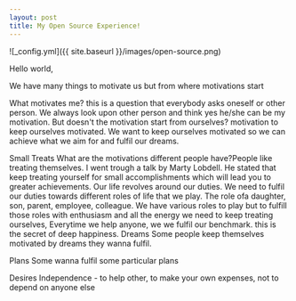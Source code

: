 ```yaml
---
layout: post
title: My Open Source Experience!
---
```


![_config.yml]({{ site.baseurl }}/images/open-source.png)

Hello world,

We have many things to motivate us but from where motivations start

What motivates me?
this is a question that everybody asks oneself or other person. We always look upon other person and think yes he/she can be my motivation. But doesn't the motivation start from ourselves? motivation to keep ourselves motivated. We want to keep ourselves motivated so we can achieve what we aim for and fulfil our dreams.

Small Treats
What are the motivations different people have?People like treating themselves. I went trough a talk by Marty Lobdell. He stated that keep treating yourself for small accomplishments which will lead you to greater achievements. Our life revolves around our duties. We need to fulfil our duties towards different roles of life that we play. The role ofa daughter, son, parent, employee, colleague. We have various roles to play but to fulfill those roles with enthusiasm and all the energy we need to keep treating ourselves, Everytime we help anyone, we we fulfil our benchmark. this is the secret of deep happiness.
Dreams
Some people keep themselves motivated by dreams they wanna fulfil. 

Plans
Some wanna fulfil some particular plans 

Desires
Independence - to help other, to make your own expenses, not to depend on anyone else
